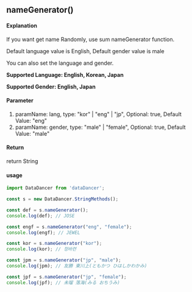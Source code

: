 ## nameGenerator()

#### Explanation

If you want get name Randomly, use sum nameGenerator function.

Default language value is English, Default gender value is male

You can also set the language and gender.

**Supported Language: English, Korean, Japan**

**Supported Gender: English, Japan**

#### Parameter

1. paramName: lang,  type: "kor" | "eng" | "jp", Optional: true, Default Value: "eng"
2. paramName: gender, type: "male" | "female", Optional: true, Default Value: "male"

#### Return

return String

#### usage

```js
import DataDancer from 'dataDancer';

const s = new DataDancer.StringMethods();

const def = s.nameGenerator();
console.log(def); // JOSE

const engf = s.nameGenerator("eng", "female");
console.log(engf); // JEWEL

const kor = s.nameGenerator("kor");
console.log(kor); // 정바련

const jpm = s.nameGenerator("jp", "male");
console.log(jpm); // 友勝 東川上(ともかつ ひはしかわかみ)

const jpf = s.nameGenerator("jp", "female");
console.log(jpf); // 未瑠 落海(みる おちうみ)

```